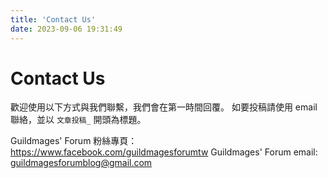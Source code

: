 ```yaml
---
title: 'Contact Us'
date: 2023-09-06 19:31:49
---
```


# Contact Us

歡迎使用以下方式與我們聯繫，我們會在第一時間回覆。
如要投稿請使用 email 聯絡，並以 `文章投稿_` 開頭為標題。

Guildmages' Forum 粉絲專頁：https://www.facebook.com/guildmagesforumtw
Guildmages' Forum email: guildmagesforumblog@gmail.com